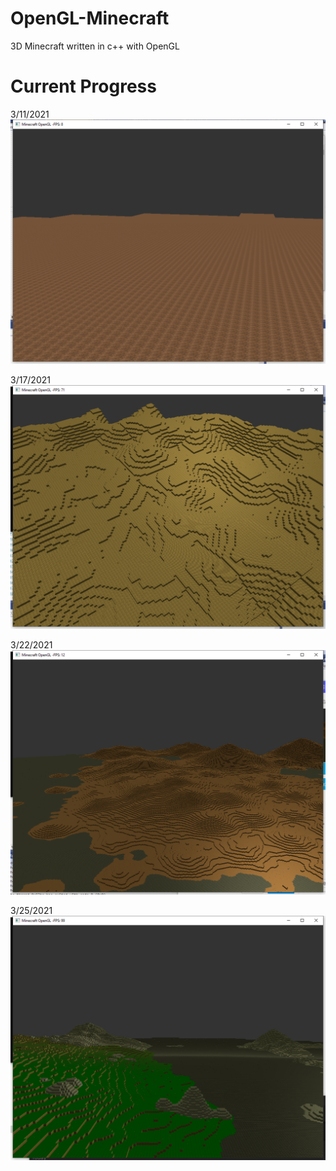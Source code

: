 # OpenGL-Minecraft
3D Minecraft written in c++ with OpenGL

# Current Progress
3/11/2021
![screenshots](sc3112021.bmp)

3/17/2021
![screenshots](sc3172021.bmp)

3/22/2021
![screenshots](03222021.bmp)

3/25/2021
![screenshots](sc3252021.bmp)
